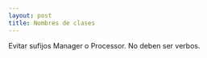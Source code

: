 ```yaml
---
layout: post
title: Nombres de clases
---
```


Evitar sufijos Manager o Processor.<!--more--> No deben ser verbos.
